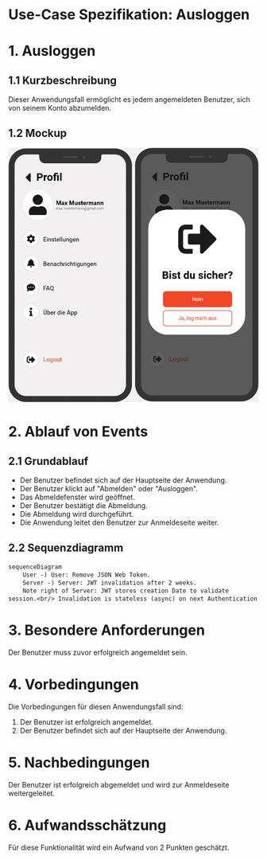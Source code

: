 # Use-Case Spezifikation: Ausloggen

# 1. Ausloggen

## 1.1 Kurzbeschreibung
Dieser Anwendungsfall ermöglicht es jedem angemeldeten Benutzer, sich von seinem Konto abzumelden.

## 1.2 Mockup
![Ausloggen](./mockups/UC3_Ausloggen.png)

# 2. Ablauf von Events

## 2.1 Grundablauf
- Der Benutzer befindet sich auf der Hauptseite der Anwendung.
- Der Benutzer klickt auf "Abmelden" oder "Ausloggen".
- Das Abmeldefenster wird geöffnet.
- Der Benutzer bestätigt die Abmeldung.
- Die Abmeldung wird durchgeführt.
- Die Anwendung leitet den Benutzer zur Anmeldeseite weiter.

## 2.2 Sequenzdiagramm

```mermaid
sequenceDiagram
    User -) User: Remove JSON Web Token.
    Server -) Server: JWT invalidation after 2 weeks.
    Note right of Server: JWT stores creation Date to validate session.<br/> Invalidation is stateless (async) on next Authentication
```

# 3. Besondere Anforderungen
Der Benutzer muss zuvor erfolgreich angemeldet sein.

# 4. Vorbedingungen
Die Vorbedingungen für diesen Anwendungsfall sind:
1. Der Benutzer ist erfolgreich angemeldet.
2. Der Benutzer befindet sich auf der Hauptseite der Anwendung.

# 5. Nachbedingungen
Der Benutzer ist erfolgreich abgemeldet und wird zur Anmeldeseite weitergeleitet.

# 6. Aufwandsschätzung
Für diese Funktionalität wird ein Aufwand von 2 Punkten geschätzt.